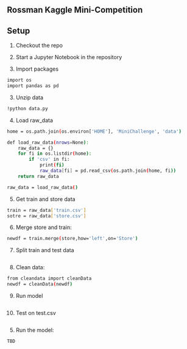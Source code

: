## Rossman Kaggle Mini-Competition

## Setup

1. Checkout the repo

2. Start a Jupyter Notebook in the repository

3. Import packages
```bash
import os
import pandas as pd
```
3. Unzip data
```bash
!python data.py
```
4. Load raw_data
```bash
home = os.path.join(os.environ['HOME'], 'MiniChallenge', 'data')

def load_raw_data(nrows=None):
    raw_data = {}
    for fi in os.listdir(home):
        if 'csv' in fi:
            print(fi)
            raw_data[fi] = pd.read_csv(os.path.join(home, fi))
    return raw_data 

raw_data = load_raw_data()
```
5. Get train and store data
```bash
train = raw_data['train.csv']
sotre = raw_data['store.csv']
```
6. Merge store and train:
```bash
newdf = train.merge(store,how='left',on='Store')
```

7. Split train and test data
```bash
```
8. Clean data:
```bash
from cleandata import cleanData
newdf = cleanData(newdf)
```
9. Run model
```bash
```
10. Test on test.csv
```bash
```
5. Run the model:
```bash
TBD
```
